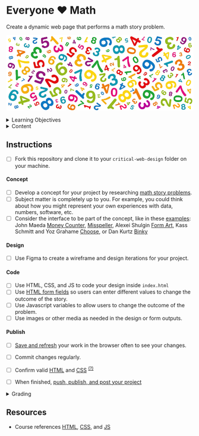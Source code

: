 
# Everyone ♥ Math

Create a dynamic web page that performs a math story problem.

![swissted](assets/img/colorful-numbers.png)



<details>
<summary>Learning Objectives</summary>

Students who complete the following will be able to:

- Recall how the `form`, `input`, and `select` elements work together in web forms
- Describe the difference between HTTP Request Methods `GET` and `POST`
- Compare types of form validation and their purpose
- List attributes like `required`, `type`, `range`, `max`, and `pattern` used to set acceptable input values
- Use HTML, CSS, JS to create a web form that computes different outputs based on user input

</details>




<details>
<summary>Content</summary>

Complete the following to prepare for this assignment

- [w3schools: HTTP Request Methods](https://www.w3schools.com/tags/ref_httpmethods.asp)
- [Codecademy: JS 1-1 Introduction to Javascript](https://www.codecademy.com/learn/introduction-to-javascript) (1–8)
- [Codecademy: JS 1-2 Variables](https://www.codecademy.com/learn/introduction-to-javascript) (1–6)
- [Codecademy: HTML 3-1 Forms](https://www.codecademy.com/learn/learn-html) (1-14)
- [Codecademy: HTML 3-2 Form Validation](https://www.codecademy.com/learn/learn-html) (1-6)

</details>





## Instructions

- [ ] Fork this repository and clone it to your `critical-web-design` folder on your machine.

#### Concept

- [ ] Develop a concept for your project by researching [math story problems](https://www.google.com/search?hl=en&q=math+story+problems).
- [ ] Subject matter is completely up to you. For example, you could think about how you might represent your own experiences with data, numbers, software, etc.
- [ ] Consider the interface to be part of the concept, like in these [examples](https://docs.google.com/spreadsheets/d/1mQ0doWT6tGXm2W-hB5zuz3I8mijGhLSkAe_XrcfMdok/edit#gid=0): John Maeda [Money Counter](http://www.maedastudio.com/2005/moneycounter/index.php?category=all&next=exists&prev=exists&this=moneycounter), [Misspeller](http://www.maedastudio.com/2007/misspell/index.php?category=all&next=2007/human&prev=2007/reduce&this=misspell), Alexei Shulgin [Form Art](http://www.c3.hu/collection/form), Kass Schmitt and Yoz Grahame [Choose](https://bak.spc.org/choose/), or Dan Kurtz [Binky](https://www.binky.rocks/)

#### Design

- [ ] Use Figma to create a wireframe and design iterations for your project.

#### Code

- [ ] Use HTML, CSS, and JS to code your design inside `index.html`
- [ ] Use [HTML form fields](https://www.w3schools.com/html/html_forms.asp) so users can enter different values to change the outcome of the story.
- [ ] Use Javascript variables to allow users to change the outcome of the problem.
- [ ] Use images or other media as needed in the design or form outputs.

#### Publish
- [ ] [Save and refresh](https://github.com/omundy/learn-computing/blob/main/topics-keyboard-shortcuts.md#web-development-edit-save-refresh-loop) your work in the browser often to see your changes.
- [ ] Commit changes regularly.
- [ ] Confirm valid [HTML](https://validator.w3.org/) and [CSS](https://jigsaw.w3.org/css-validator/) <sup>[(?)](https://github.com/omundy/dig245-critical-web-design/blob/main/reference-sheets/css.md#css-validation)</sup>
- [ ] When finished, [push, publish, and post your project](https://docs.google.com/document/d/17U_zmzM_eML_qkG0PaOdDRcEk3YEmbiQ1TyNnbAM08k/edit#bookmark=id.8jryplv1i8a)




<details>
<summary>Grading</summary>

Points | Category | Description
---: | --- | ---
4 | Concept | Idea is original and evokes deeper thinking on the subject.
4 | Design | Overall quality and use of design principles; Graphics are consistent, layout displays clear information hierarchy
4 | Execution | Concept and design is well-executed, is usable, and functions as intended
4 | Instructions | Project is online, accessible, and linked from Moodle
4 | Validation | Valid HTML and CSS
20 | Total |

</details>




## Resources

- Course references [HTML](https://github.com/omundy/dig245-critical-web-design/blob/main/reference-sheets/html.md), [CSS](https://github.com/omundy/dig245-critical-web-design/blob/main/reference-sheets/css.md), and [JS](https://github.com/omundy/dig245-critical-web-design/blob/main/reference-sheets/javascript.md)
